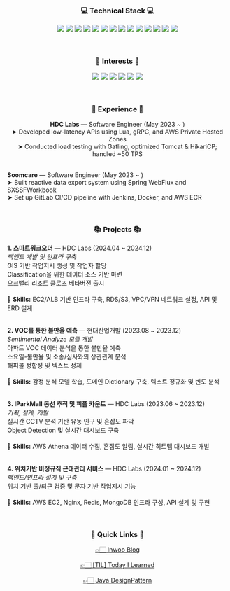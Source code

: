 <br>

<h3 align="center">💻 Technical Stack 💻</h3>

<p align="center">          
<img src="https://img.shields.io/badge/-Java-007396?style=plastic&logo=Java&logoColor=white"/>
<img src="https://img.shields.io/badge/-Spring%20Framework-6DB33F?style=plastic&logo=Spring&logoColor=white"/>
<img src="https://img.shields.io/badge/-Vue.js-4FC08D?style=plastic&logo=Vue.js&logoColor=white"/>
<img src="https://img.shields.io/badge/-JavaScript-F7DF1E?style=plastic&logo=JavaScript&logoColor=black"/>
<img src="https://img.shields.io/badge/-Thymeleaf-005F0F?style=plastic"/>
<img src="https://img.shields.io/badge/-gRPC-448AFF?style=plastic"/>
<img src="https://img.shields.io/badge/-PostgreSQL-336791?style=plastic&logo=PostgreSQL&logoColor=white"/>
<img src="https://img.shields.io/badge/-MySQL-FECC00?style=plastic&logo=MySQL&logoColor=white"/>
<img src="https://img.shields.io/badge/-MongoDB-47A248?style=plastic&logo=MongoDB&logoColor=white"/>
<img src="https://img.shields.io/badge/-Redis(Valkey)-DC382D?style=plastic&logo=Redis&logoColor=white"/>
<img src="https://img.shields.io/badge/-Docker-2496ED?style=plastic&logo=Docker&logoColor=white"/>
<img src="https://img.shields.io/badge/-AWS-232F3E?style=plastic&logo=Amazon%20AWS&logoColor=white"/>
<img src="https://img.shields.io/badge/-Linux-FCC624?style=plastic&logo=Linux&logoColor=black"/>
<img src="https://img.shields.io/badge/-Git-F05032?style=plastic&logo=Git&logoColor=white"/>
</p>

<br>

<h3 align="center">🥕 Interests 🥕</h3>

<p align="center">
<img src="https://img.shields.io/badge/-Microservice-yellow?style=plastic"/>
<img src="https://img.shields.io/badge/-System%20Design-blue?style=plastic"/>
<img src="https://img.shields.io/badge/-Refactoring-lightgrey?style=plastic"/>
<img src="https://img.shields.io/badge/-Performance-red?style=plastic"/>
<img src="https://img.shields.io/badge/-CI/CD-brightgreen?style=plastic"/>
<img src="https://img.shields.io/badge/-Growth-lightgrey?style=plastic"/>
</p>

<br>

<h3 align="center">💼 Experience 💼</h3>

<p align="center">
<b>HDC Labs</b> — Software Engineer (May 2023 ~ )<br>
➤ Developed low-latency APIs using Lua, gRPC, and AWS Private Hosted Zones<br>
➤ Conducted load testing with Gatling, optimized Tomcat & HikariCP; handled ~50 TPS<br><br>

<b>Soomcare</b> — Software Engineer (May 2023 ~ )<br>
➤ Built reactive data export system using Spring WebFlux and SXSSFWorkbook<br>
➤ Set up GitLab CI/CD pipeline with Jenkins, Docker, and AWS ECR<br>
</p>

<br>

<h3 align="center">📚 Projects 📚</h3>

<p align="center">

<b>1. 스마트워크오더</b> — HDC Labs (2024.04 ~ 2024.12)<br>
<em>백엔드 개발 및 인프라 구축</em><br>
GIS 기반 작업지시 생성 및 작업자 할당<br>
Classification을 위한 데이터 소스 기반 마련<br>
오크밸리 리조트 클로즈 베타버전 출시<br>
<br>
<b>🔧 Skills:</b> EC2/ALB 기반 인프라 구축, RDS/S3, VPC/VPN 네트워크 설정, API 및 ERD 설계
<br><br>

<b>2. VOC를 통한 불만율 예측</b> — 현대산업개발 (2023.08 ~ 2023.12)<br>
<em>Sentimental Analyze 모델 개발</em><br>
아파트 VOC 데이터 분석을 통한 불만율 예측<br>
소요일-불만율 및 소송/심사와의 상관관계 분석<br>
해피콜 정합성 및 텍스트 정제<br>
<br>
<b>🔧 Skills:</b> 감정 분석 모델 학습, 도메인 Dictionary 구축, 텍스트 정규화 및 빈도 분석
<br><br>

<b>3. IParkMall 동선 추적 및 피플 카운트</b> — HDC Labs (2023.06 ~ 2023.12)<br>
<em>기획, 설계, 개발</em><br>
실시간 CCTV 분석 기반 유동 인구 및 혼잡도 파악<br>
Object Detection 및 실시간 대시보드 구축<br>
<br>
<b>🔧 Skills:</b> AWS Athena 데이터 수집, 혼잡도 알림, 실시간 히트맵 대시보드 개발
<br><br>

<b>4. 위치기반 비정규직 근태관리 서비스</b> — HDC Labs (2024.01 ~ 2024.12)<br>
<em>백엔드/인프라 설계 및 구축</em><br>
위치 기반 출/퇴근 검증 및 문자 기반 작업지시 기능<br>
<br>
<b>🔧 Skills:</b> AWS EC2, Nginx, Redis, MongoDB 인프라 구성, API 설계 및 구현
</p>

<br>

<h3 align="center">🚀 Quick Links 🚀</h3>

<p align="center">
  <a href="https://bedongryeol.github.io/">👉🏻 Inwoo Blog</a><br><br>
  <a href="https://github.com/BEDongryeol/TIL">👉🏻 [TIL] Today I Learned</a><br><br>
  <a href="https://github.com/BEDongryeol/DesignPattern">👉🏻 Java DesignPattern</a><br>
</p>
